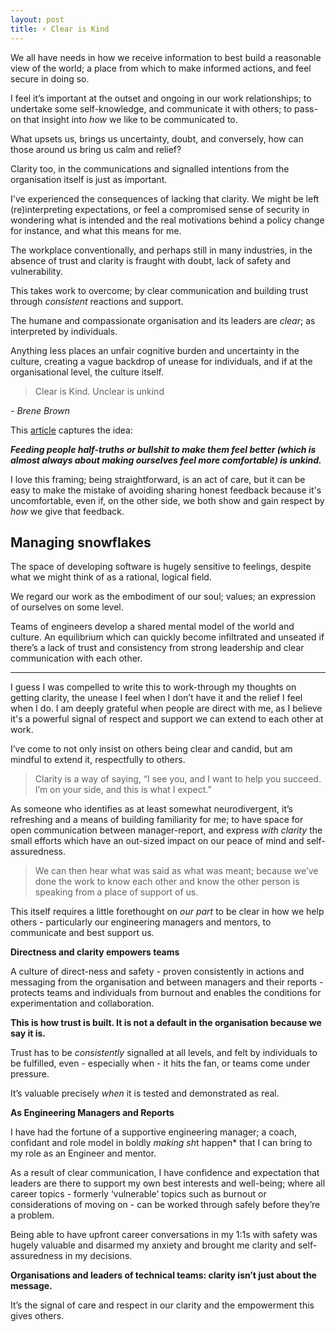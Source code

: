 ```yaml
---
layout: post
title: ⚡ Clear is Kind
---
```


<!-- summary -->

We all have needs in how we receive information to best build a reasonable view of the world; a place from which to make informed actions, and feel secure in doing so.

I feel it’s important at the outset and ongoing in our work relationships; to undertake some self-knowledge, and communicate it with others; to pass-on that insight into _how_ we like to be communicated to.

What upsets us, brings us uncertainty, doubt, and conversely, how can those around us bring us calm and relief?

<!-- /summary -->

Clarity too, in the communications and signalled intentions from the organisation itself is just as important.

I've experienced the consequences of lacking that clarity. We might be left (re)interpreting expectations, or feel a compromised sense of security in wondering what is intended and the real motivations behind a policy change for instance, and what this means for me.

The workplace conventionally, and perhaps still in many industries, in the absence of trust and clarity is fraught with doubt, lack of safety and vulnerability.

This takes work to overcome; by clear communication and building trust through _consistent_ reactions and support.

The humane and compassionate organisation and its leaders are _clear_; as interpreted by individuals.

Anything less places an unfair cognitive burden and uncertainty in the culture, creating a vague backdrop of unease for individuals, and if at the organisational level, the culture itself.

<blockquote>
Clear is Kind. Unclear is unkind
</blockquote>
<cite>- Brene Brown</cite>

This [article](https://brenebrown.com/articles/2018/10/15/clear-is-kind-unclear-is-unkind/) captures the idea:

**_Feeding people half-truths or bullshit to make them feel better (which is almost always about making ourselves feel more comfortable) is unkind._**

I love this framing; being straightforward, is an act of care, but it can be easy to make the mistake of avoiding sharing honest feedback because it's uncomfortable, even if, on the other side, we both show and gain respect by _how_ we give that feedback.

## Managing snowflakes

The space of developing software is hugely sensitive to feelings, despite what we might think of as a rational, logical field.

We regard our work as the embodiment of our soul; values; an expression of ourselves on some level.

Teams of engineers develop a shared mental model of the world and culture. An equilibrium which can quickly become infiltrated and unseated if there’s a lack of trust and consistency from strong leadership and clear communication with each other.

---

I guess I was compelled to write this to work-through my thoughts on getting clarity, the unease I feel when I don’t have it and the relief I feel when I do. I am deeply grateful when people are direct with me, as I believe it's a powerful signal of respect and support we can extend to each other at work.

I’ve come to not only insist on others being clear and candid, but am mindful to extend it, respectfully to others.

<blockquote>
    Clarity is a way of saying, “I see you, and I want to help you succeed. I’m on your side, and this is what I expect.”
</blockquote>

As someone who identifies as at least somewhat neurodivergent, it’s refreshing and a means of building familiarity for me; to have space for open communication between manager-report, and express _with clarity_ the small efforts which have an out-sized impact on our peace of mind and self-assuredness.

<blockquote>
We can then hear what was said as what was meant; because we’ve done the work to know each other and know the other person is speaking from a place of support of us.
</blockquote>

This itself requires a little forethought on _our part_ to be clear in how we help others - particularly our engineering managers and mentors, to communicate and best support us.

**Directness and clarity empowers teams**

A culture of direct-ness and safety - proven consistently in actions and messaging from the organisation and between managers and their reports - protects teams and individuals from burnout and enables the conditions for experimentation and collaboration.

**This is how trust is built. It is not a default in the organisation because we say it is.**

Trust has to be _consistently_ signalled at all levels, and felt by individuals to be fulfilled, even - especially when - it hits the fan, or teams come under pressure.

It’s valuable precisely _when_ it is tested and demonstrated as real.

**As Engineering Managers and Reports**

I have had the fortune of a supportive engineering manager; a coach, confidant and role model in boldly *making sh*t happen\* that I can bring to my role as an Engineer and mentor.

As a result of clear communication, I have confidence and expectation that leaders are there to support my own best interests and well-being; where all career topics - formerly ‘vulnerable’ topics such as burnout or considerations of moving on - can be worked through safely before they’re a problem.

Being able to have upfront career conversations in my 1:1s with safety was hugely valuable and disarmed my anxiety and brought me clarity and self-assuredness in my decisions.

**Organisations and leaders of technical teams: clarity isn’t just about the message.**

It’s the signal of care and respect in our clarity and the empowerment this gives others.
